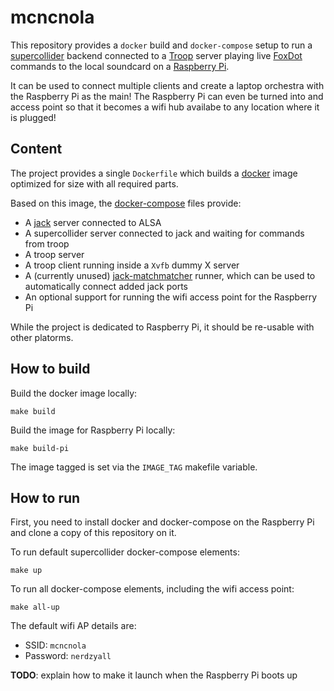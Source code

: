 # mcncnola

This repository provides a `docker` build and `docker-compose` setup to run a [supercollider](https://supercollider.github.io/) backend connected to a
[Troop](https://github.com/Qirky/Troop) server playing live [FoxDot](https://github.com/Qirky/FoxDot) commands to the local soundcard on a
[Raspberry Pi](https://www.raspberrypi.org/).

It can be used to connect multiple clients and create a laptop orchestra with the Raspberry Pi as the main! The Raspberry Pi can even be turned into
and access point so that it becomes a wifi hub availabe to any location where it is plugged!

## Content

The project provides a single `Dockerfile` which builds a [docker](https://www.docker.com/) image optimized for size with all required parts.

Based on this image, the [docker-compose](https://github.com/docker/compose) files provide:
* A [jack](https://jackaudio.org/) server connected to ALSA
* A supercollider server connected to jack and waiting for commands from troop
* A troop server
* A troop client running inside a `Xvfb` dummy X server
* A (currently unused) [jack-matchmatcher](https://github.com/SpotlightKid/jack-matchmaker) runner, which can be used to automatically connect added jack ports
* An optional support for running the wifi access point for the Raspberry Pi

While the project is dedicated to Raspberry Pi, it should be re-usable with other platorms.

## How to build

Build the docker image locally:
```
make build
```

Build the image for Raspberry Pi locally:
```
make build-pi
```

The image tagged is set via the `IMAGE_TAG` makefile variable.

## How to run

First, you need to install docker and docker-compose on the Raspberry Pi
and clone a copy of this repository on it.

To run default supercollider docker-compose elements:
```
make up
```

To run all docker-compose elements, including the wifi access point:
```
make all-up
```

The default wifi AP details are:
* SSID: `mcncnola`
* Password: `nerdzyall`

**TODO**: explain how to make it launch when the Raspberry Pi boots up
